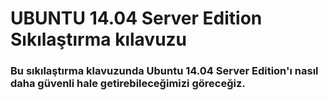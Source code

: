UBUNTU 14.04 Server Edition Sıkılaştırma kılavuzu
===============================

### Bu sıkılaştırma klavuzunda Ubuntu 14.04 Server Edition'ı nasıl daha güvenli hale getirebileceğimizi göreceğiz.
